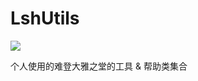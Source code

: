 # LshUtils

[![](https://jitpack.io/v/SenhLinsh/LshUtils.svg)](https://jitpack.io/#SenhLinsh/LshUtils)

个人使用的难登大雅之堂的工具 & 帮助类集合
